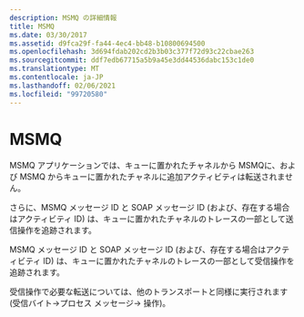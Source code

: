 ```yaml
---
description: MSMQ の詳細情報
title: MSMQ
ms.date: 03/30/2017
ms.assetid: d9fca29f-fa44-4ec4-bb48-b10800694500
ms.openlocfilehash: 3d694fdab202cd2b3b03c377f72d93c22cbae263
ms.sourcegitcommit: ddf7edb67715a5b9a45e3dd44536dabc153c1de0
ms.translationtype: MT
ms.contentlocale: ja-JP
ms.lasthandoff: 02/06/2021
ms.locfileid: "99720580"
---
```

# <a name="msmq"></a>MSMQ

MSMQ アプリケーションでは、キューに置かれたチャネルから MSMQに、および MSMQ からキューに置かれたチャネルに追加アクティビティは転送されません。  
  
 さらに、MSMQ メッセージ ID と SOAP メッセージ ID (および、存在する場合はアクティビティ ID) は、キューに置かれたチャネルのトレースの一部として送信操作を追跡されます。  
  
 MSMQ メッセージ ID と SOAP メッセージ ID (および、存在する場合はアクティビティ ID) は、キューに置かれたチャネルのトレースの一部として受信操作を追跡されます。  
  
 受信操作で必要な転送については、他のトランスポートと同様に実行されます (受信バイト->プロセス メッセージ-> 操作)。
